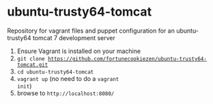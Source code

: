 # ubuntu-trusty64-tomcat
Repository for vagrant files and puppet configuration for an ubuntu-trusty64 tomcat 7 development server

1.  Ensure Vagrant is installed on your machine
2.  <code>git clone https://github.com/fortunecookiezen/ubuntu-trusty64-tomcat.git</code>
3.  <code>cd ubuntu-trusty64-tomcat</code>
4.  <code>vagrant up</code> (no need to do a <code>vagrant init</code>)
5.  browse to <code>http://localhost:8080/</code>
